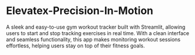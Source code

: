 # Elevatex-Precision-In-Motion

A sleek and easy-to-use gym workout tracker built with Streamlit, allowing users to start and stop tracking exercises in real time. With a clean interface and seamless functionality, this app makes monitoring workout sessions effortless, helping users stay on top of their fitness goals.
